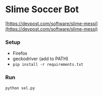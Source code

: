 # Slime Soccer Bot

[https://devpost.com/software/slime-messi](https://devpost.com/software/slime-messi)

### Setup
- Firefox
- geckodriver (add to PATH)
- `pip install -r requirements.txt`

### Run
`python sel.py`

